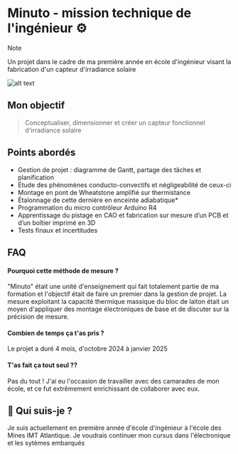 
# Minuto - mission technique de l'ingénieur ⚙️
> [!NOTE]
> Un projet dans le cadre de ma première année en école d'ingénieur visant la fabrication d'un capteur d'irradiance solaire

![alt text](https://github.com/Emilien-Wolff/Minuto/blob/main/Photos/IMG_3447.jpg?raw=true)

## Mon objectif

> Conceptualiser, dimensionner et créer un capteur fonctionnel d'irradiance solaire


## Points abordés

 - Gestion de projet : diagramme de Gantt, partage des tâches et planification
 - Étude des phénomènes conducto-convectifs et négligeabilité de ceux-ci
 - Montage en pont de Wheatstone amplifié sur thermistance
 - Étalonnage de cette dernière en enceinte adiabatique*
 - Programmation du micro contrôleur Arduino R4
 - Apprentissage du pistage en CAO et fabrication sur mesure d’un PCB et d’un boîtier imprimé en 3D
 - Tests finaux et incertitudes


## FAQ

#### Pourquoi cette méthode de mesure ?
"Minuto" était une unité d'enseignement qui fait totalement partie de ma formation et l'objectif était de faire un premier dans la gestion de projet. La mesure exploitant la capacité thermique massique du bloc de laiton était un moyen d'appliquer des montage électroniques de base et de discuter sur la précision de mesure. 

#### Combien de temps ça t'as pris ?

Le projet a duré 4 mois, d'octobre 2024 à janvier 2025

#### T'as fait ça tout seul ??

Pas du tout ! J'ai eu l'occasion de travailler avec des camarades de mon école, et ce fut extrêmement enrichissant de collaborer avec eux.

## 🚀 Qui suis-je ?
Je suis actuellement en première année d'école d'ingénieur à l'école des Mines IMT Atlantique. Je voudrais continuer mon cursus dans l'électronique et les sytèmes embarqués


